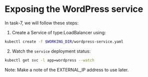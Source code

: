 # Exposing the WordPress service

In task-7, we will follow these steps:

1. Create a Service of type:LoadBalancer using:
```bash
kubectl create -f $WORKING_DIR/wordpress-service.yaml
```
2. Watch the `service` deployment status:
```bash
kubectl get svc -l app=wordpress --watch
```
Note: Make a note of the EXTERNAL_IP address to use later.
